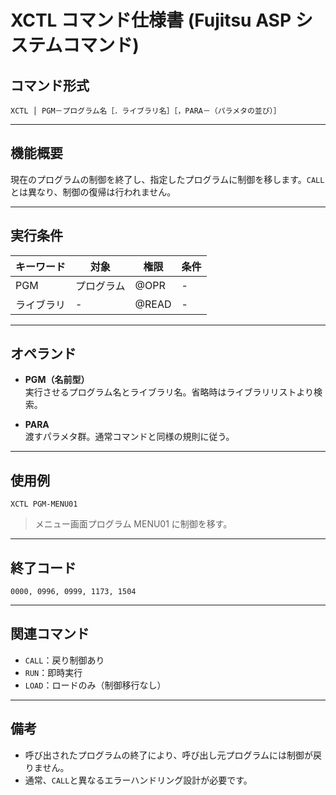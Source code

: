 
# XCTL コマンド仕様書 (Fujitsu ASP システムコマンド)

## コマンド形式

```
XCTL │ PGM－プログラム名［．ライブラリ名］［，PARA－（パラメタの並び）］
```

---

## 機能概要

現在のプログラムの制御を終了し、指定したプログラムに制御を移します。`CALL`とは異なり、制御の復帰は行われません。

---

## 実行条件

| キーワード | 対象     | 権限    | 条件 |
|------------|----------|---------|------|
| PGM        | プログラム | @OPR    | -    |
| ライブラリ | -        | @READ   | -    |

---

## オペランド

- **PGM（名前型）**  
  実行させるプログラム名とライブラリ名。省略時はライブラリリストより検索。

- **PARA**  
  渡すパラメタ群。通常コマンドと同様の規則に従う。

---

## 使用例

```plaintext
XCTL PGM-MENU01
```

> メニュー画面プログラム MENU01 に制御を移す。

---

## 終了コード

```
0000, 0996, 0999, 1173, 1504
```

---

## 関連コマンド

- `CALL`：戻り制御あり
- `RUN`：即時実行
- `LOAD`：ロードのみ（制御移行なし）

---

## 備考

- 呼び出されたプログラムの終了により、呼び出し元プログラムには制御が戻りません。
- 通常、`CALL`と異なるエラーハンドリング設計が必要です。
